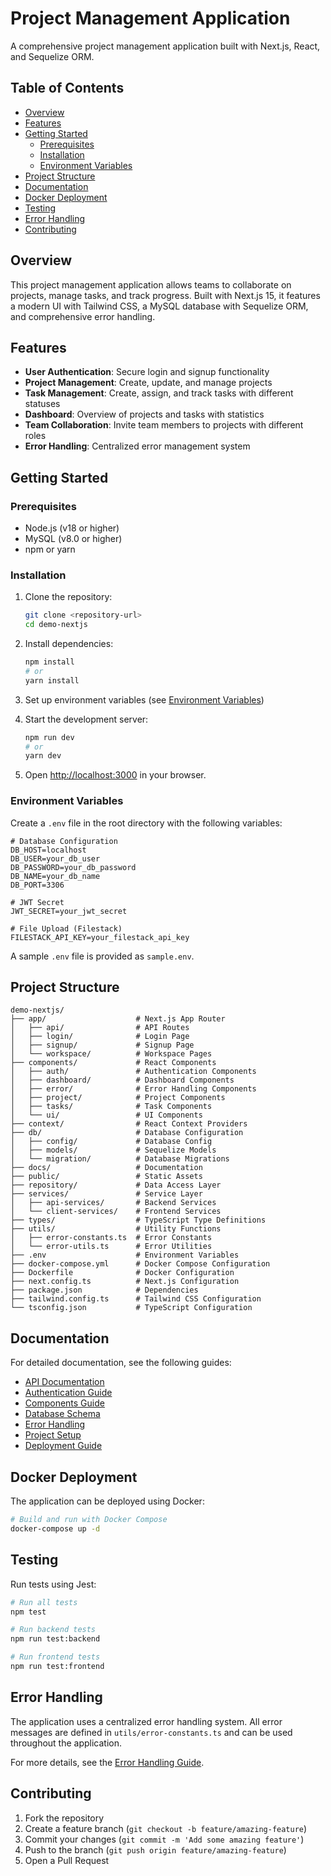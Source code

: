 # Project Management Application

A comprehensive project management application built with Next.js, React, and Sequelize ORM.

## Table of Contents

- [Overview](#overview)
- [Features](#features)
- [Getting Started](#getting-started)
  - [Prerequisites](#prerequisites)
  - [Installation](#installation)
  - [Environment Variables](#environment-variables)
- [Project Structure](#project-structure)
- [Documentation](#documentation)
- [Docker Deployment](#docker-deployment)
- [Testing](#testing)
- [Error Handling](#error-handling)
- [Contributing](#contributing)

## Overview

This project management application allows teams to collaborate on projects, manage tasks, and track progress. Built with Next.js 15, it features a modern UI with Tailwind CSS, a MySQL database with Sequelize ORM, and comprehensive error handling.

## Features

- **User Authentication**: Secure login and signup functionality
- **Project Management**: Create, update, and manage projects
- **Task Management**: Create, assign, and track tasks with different statuses
- **Dashboard**: Overview of projects and tasks with statistics
- **Team Collaboration**: Invite team members to projects with different roles
- **Error Handling**: Centralized error management system

## Getting Started

### Prerequisites

- Node.js (v18 or higher)
- MySQL (v8.0 or higher)
- npm or yarn

### Installation

1. Clone the repository:
   ```bash
   git clone <repository-url>
   cd demo-nextjs
   ```

2. Install dependencies:
   ```bash
   npm install
   # or
   yarn install
   ```

3. Set up environment variables (see [Environment Variables](#environment-variables))

4. Start the development server:
   ```bash
   npm run dev
   # or
   yarn dev
   ```

5. Open [http://localhost:3000](http://localhost:3000) in your browser.

### Environment Variables

Create a `.env` file in the root directory with the following variables:

```
# Database Configuration
DB_HOST=localhost
DB_USER=your_db_user
DB_PASSWORD=your_db_password
DB_NAME=your_db_name
DB_PORT=3306

# JWT Secret
JWT_SECRET=your_jwt_secret

# File Upload (Filestack)
FILESTACK_API_KEY=your_filestack_api_key
```

A sample `.env` file is provided as `sample.env`.

## Project Structure

```
demo-nextjs/
├── app/                    # Next.js App Router
│   ├── api/                # API Routes
│   ├── login/              # Login Page
│   ├── signup/             # Signup Page
│   └── workspace/          # Workspace Pages
├── components/             # React Components
│   ├── auth/               # Authentication Components
│   ├── dashboard/          # Dashboard Components
│   ├── error/              # Error Handling Components
│   ├── project/            # Project Components
│   ├── tasks/              # Task Components
│   └── ui/                 # UI Components
├── context/                # React Context Providers
├── db/                     # Database Configuration
│   ├── config/             # Database Config
│   ├── models/             # Sequelize Models
│   └── migration/          # Database Migrations
├── docs/                   # Documentation
├── public/                 # Static Assets
├── repository/             # Data Access Layer
├── services/               # Service Layer
│   ├── api-services/       # Backend Services
│   └── client-services/    # Frontend Services
├── types/                  # TypeScript Type Definitions
├── utils/                  # Utility Functions
│   ├── error-constants.ts  # Error Constants
│   └── error-utils.ts      # Error Utilities
├── .env                    # Environment Variables
├── docker-compose.yml      # Docker Compose Configuration
├── Dockerfile              # Docker Configuration
├── next.config.ts          # Next.js Configuration
├── package.json            # Dependencies
├── tailwind.config.ts      # Tailwind CSS Configuration
└── tsconfig.json           # TypeScript Configuration
```

## Documentation

For detailed documentation, see the following guides:

- [API Documentation](./API.md)
- [Authentication Guide](./Authentication.md)
- [Components Guide](./Components.md)
- [Database Schema](./Database.md)
- [Error Handling](./ErrorHandling.md)
- [Project Setup](./ProjectSetup.md)
- [Deployment Guide](./Deployment.md)

## Docker Deployment

The application can be deployed using Docker:

```bash
# Build and run with Docker Compose
docker-compose up -d
```

## Testing

Run tests using Jest:

```bash
# Run all tests
npm test

# Run backend tests
npm run test:backend

# Run frontend tests
npm run test:frontend
```

## Error Handling

The application uses a centralized error handling system. All error messages are defined in `utils/error-constants.ts` and can be used throughout the application.

For more details, see the [Error Handling Guide](./ErrorHandling.md).

## Contributing

1. Fork the repository
2. Create a feature branch (`git checkout -b feature/amazing-feature`)
3. Commit your changes (`git commit -m 'Add some amazing feature'`)
4. Push to the branch (`git push origin feature/amazing-feature`)
5. Open a Pull Request
